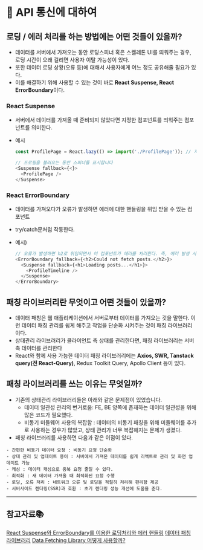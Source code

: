 # 🖤 API 통신에 대하여

## 로딩 / 에러 처리를 하는 방법에는 어떤 것들이 있을까?

- 데이터를 서버에서 가져오는 동안 로딩스피너 혹은 스켈레톤 UI를 띄워주는 경우, 로딩 시간이 오래 걸리면 사용자 이탈 가능성이 있다.
- 또한 데이터 로딩 상황(오류 등)에 대해서 사용자에게 어느 정도 공유해줄 필요가 있다.
- 이를 해결하기 위해 사용할 수 있는 것이 바로 **React Suspense, React ErrorBoundary**이다.

### React Suspense

- 서버에서 데이터를 가져올 때 준비되지 않았다면 지정한 컴포넌트를 띄워주는 컴포넌트를 의미한다.
- 예시

  ```javascript
  const ProfilePage = React.lazy(() => import('./ProfilePage')); // 지연 로딩

  // 프로필을 불러오는 동안 스피너를 표시합니다
  <Suspense fallback={<}>
    <ProfilePage />
  </Suspense>
  ```

### React ErrorBoundary

- 데이터를 가져오다가 오류가 발생하면 에러에 대한 핸들링을 위임 받을 수 있는 컴포넌트
- try/catch문처럼 작동한다.
- 예시)

  ```javascript
  // 오류가 발생하면 h2로 위임되면서 이 컴포넌트가 에러를 처리한다. 즉, 에러 발생 시 이 컴포넌트가 랜더링 된다.
  <ErrorBoundary fallback={<h2>Could not fetch posts.</h2>}>
    <Suspense fallback={<h1>Loading posts...</h1>}>
      <ProfileTimeline />
    </Suspense>
  </ErrorBoundary>
  ```

## 패칭 라이브러리란 무엇이고 어떤 것들이 있을까?

- 데이터 패칭은 웹 애플리케이션에서 서버로부터 데이터를 가져오는 것을 말한다. 이런 데이터 패칭 관리를 쉽게 해주고 작업을 단순화 시켜주는 것이 패칭 라이브러리이다.
- 상태관리 라이브러리가 클라이언트 측 상태를 관리한다면, 패칭 라이브러리는 서버 측 데이터를 관리한다
- React와 함께 사용 가능한 데이터 패칭 라이브러리에는 **Axios, SWR, Tanstack query(전 React-Query)**, Redux Toolkit Query, Apollo Client 등이 있다.

## 패칭 라이브러리를 쓰는 이유는 무엇일까?

- 기존의 상태관리 라이브러리들은 아래와 같은 문제점이 있었습니다.
  - 데이터 일관성 관리의 번거로움: FE, BE 양쪽에 존재하는 데이터 일관성을 위해 많은 코드가 필요했다.
  - 비동기 미들웨어 사용의 복잡함 : 데이터의 비동기 패칭을 위해 미들웨어를 추가로 사용하는 경우가 많았고, 상태 관리가 너무 복잡해지는 문제가 생겼다.
- 패칭 라이브러리를 사용하면 다음과 같은 이점이 있다.

```
- 간편한 비동기 데이터 요청 : 비동기 요청 단순화
- 상태 관리 및 업데이트 용이 : 서버에서 가져온 데이터를 쉽게 리액트로 관리 및 화면 업데이트 가능
- 캐싱 : 데이터 캐싱으로 중복 요청 줄일 수 있다.
- 최적화 : 새 데이터 가져올 때 최적화된 요청 수행
- 로딩, 오류 처리 : 네트워크 오류 및 로딩을 적절히 처리해 편리함 제공
- 서버사이드 렌더링(SSR)과 호환 : 초기 렌더링 성능 개선에 도움을 준다.
```

---

## 참고자료📚

[React Suspense와 ErrorBoundary를 이용한 로딩처리와 에러 핸들링](https://varletc0nst.tistory.com/entry/React-Suspense%EC%99%80-ErrorBoundary%EB%A5%BC-%EC%9D%B4%EC%9A%A9%ED%95%9C-%EB%A1%9C%EB%94%A9%EC%B2%98%EB%A6%AC%EC%99%80-%EC%97%90%EB%9F%AC-%ED%95%B8%EB%93%A4%EB%A7%81-1)
[데이터 패칭 라이브러리](https://velog.io/@diso592/%EB%8D%B0%EC%9D%B4%ED%84%B0-%ED%8C%A8%EC%B9%AD-%EB%9D%BC%EC%9D%B4%EB%B8%8C%EB%9F%AC%EB%A6%AC-%EB%B0%B0%EA%B2%BD%EA%B3%BC-%EA%B0%9C%EB%85%90)
[Data Fetching Library 어떻게 사용할까?](https://kooku0.github.io/blog/data-fetching-library-%EC%96%B4%EB%96%BB%EA%B2%8C-%EC%82%AC%EC%9A%A9%ED%95%B4%EC%95%BC%ED%95%A0%EA%B9%8C/)
